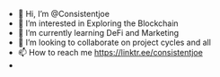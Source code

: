 - 👋 Hi, I’m @Consistentjoe
- 👀 I’m interested in Exploring the Blockchain
- 🌱 I’m currently learning DeFi and Marketing
- 💞️ I’m looking to collaborate on project cycles and all
- 📫 How to reach me https://linktr.ee/consistentjoe
- 

<!---
ConsistentJoe/ConsistentJoe is a ✨ special ✨ repository because its `README.md` (this file) appears on your GitHub profile.
You can click the Preview link to take a look at your changes.
--->
